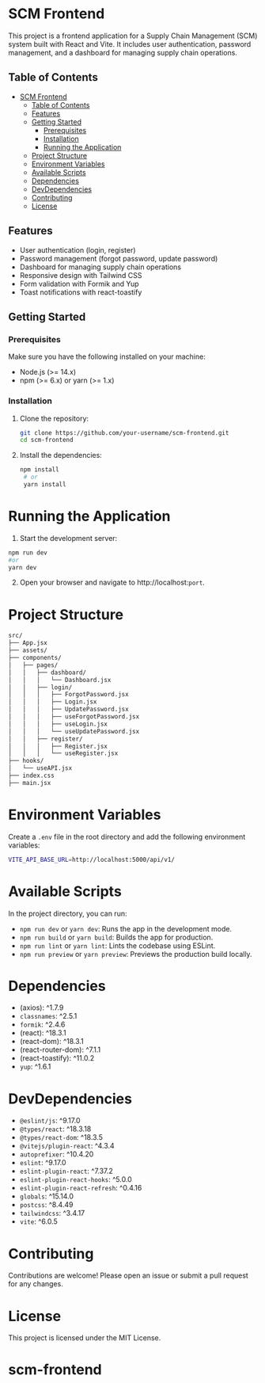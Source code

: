 # SCM Frontend

This project is a frontend application for a Supply Chain Management (SCM) system built with React and Vite. It includes user authentication, password management, and a dashboard for managing supply chain operations.

## Table of Contents

- [SCM Frontend](#scm-frontend)
  - [Table of Contents](#table-of-contents)
  - [Features](#features)
  - [Getting Started](#getting-started)
    - [Prerequisites](#prerequisites)
    - [Installation](#installation)
    - [Running the Application](#running-the-application)
  - [Project Structure](#project-structure)
  - [Environment Variables](#environment-variables)
  - [Available Scripts](#available-scripts)
  - [Dependencies](#dependencies)
  - [DevDependencies](#devdependencies)
  - [Contributing](#contributing)
  - [License](#license)

## Features

- User authentication (login, register)
- Password management (forgot password, update password)
- Dashboard for managing supply chain operations
- Responsive design with Tailwind CSS
- Form validation with Formik and Yup
- Toast notifications with react-toastify

## Getting Started

### Prerequisites

Make sure you have the following installed on your machine:

- Node.js (>= 14.x)
- npm (>= 6.x) or yarn (>= 1.x)

### Installation

1. Clone the repository:

   ```sh
   git clone https://github.com/your-username/scm-frontend.git
   cd scm-frontend
   ```

2. Install the dependencies:
   ```sh
   npm install
    # or
    yarn install
   ```

# Running the Application

1. Start the development server:

```sh
npm run dev
#or
yarn dev
```

2. Open your browser and navigate to http://localhost:`port`.

# Project Structure

```bash
src/
├── App.jsx
├── assets/
├── components/
│   ├── pages/
│   │   ├── dashboard/
│   │   │   └── Dashboard.jsx
│   │   ├── login/
│   │   │   ├── ForgotPassword.jsx
│   │   │   ├── Login.jsx
│   │   │   ├── UpdatePassword.jsx
│   │   │   ├── useForgotPassword.jsx
│   │   │   ├── useLogin.jsx
│   │   │   └── useUpdatePassword.jsx
│   │   ├── register/
│   │   │   ├── Register.jsx
│   │   │   └── useRegister.jsx
├── hooks/
│   └── useAPI.jsx
├── index.css
├── main.jsx
```

# Environment Variables

Create a `.env` file in the root directory and add the following environment variables:

```sh
VITE_API_BASE_URL=http://localhost:5000/api/v1/
```

# Available Scripts

In the project directory, you can run:

- `npm run dev` or `yarn dev`: Runs the app in the development mode.
- `npm run build` or `yarn build`: Builds the app for production.
- `npm run lint` or `yarn lint`: Lints the codebase using ESLint.
- `npm run preview` or `yarn preview`: Previews the production build locally.

# Dependencies

- (axios): ^1.7.9
- `classnames`: ^2.5.1
- `formik`: ^2.4.6
- (react): ^18.3.1
- (react-dom): ^18.3.1
- (react-router-dom): ^7.1.1
- (react-toastify): ^11.0.2
- `yup`: ^1.6.1

# DevDependencies

- `@eslint/js`: ^9.17.0
- `@types/react`: ^18.3.18
- `@types/react-dom`: ^18.3.5
- `@vitejs/plugin-react`: ^4.3.4
- `autoprefixer`: ^10.4.20
- `eslint`: ^9.17.0
- `eslint-plugin-react`: ^7.37.2
- `eslint-plugin-react-hooks`: ^5.0.0
- `eslint-plugin-react-refresh`: ^0.4.16
- `globals`: ^15.14.0
- `postcss`: ^8.4.49
- `tailwindcss`: ^3.4.17
- `vite`: ^6.0.5

# Contributing

Contributions are welcome! Please open an issue or submit a pull request for any changes.

# License

This project is licensed under the MIT License.

# scm-frontend
